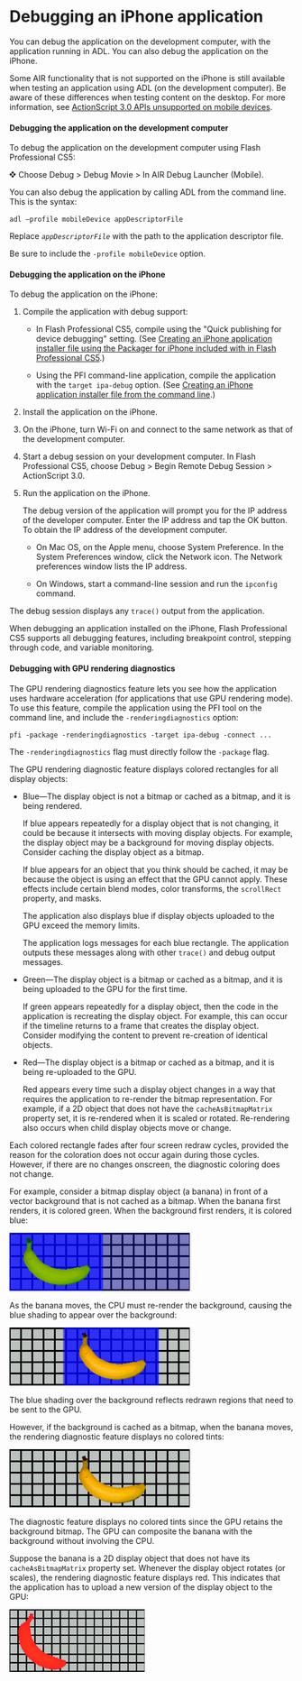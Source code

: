 # Debugging an iPhone application

<div>

You can debug the application on the development computer, with the application
running in ADL. You can also debug the application on the iPhone.

Some AIR functionality that is not supported on the iPhone is still available
when testing an application using ADL (on the development computer). Be aware of
these differences when testing content on the desktop. For more information, see
[ActionScript 3.0 APIs unsupported on mobile devices](../actionscript-3.0-support-for-mobile-devices/actionscript-3.0-apis-unsupported-on-mobile-devices.md).

<div>

#### Debugging the application on the development computer

To debug the application on the development computer using Flash Professional
CS5:

![](../img/dingbat.png) Choose Debug \> Debug Movie \> In AIR Debug Launcher
(Mobile).

You can also debug the application by calling ADL from the command line. This is
the syntax:

    adl –profile mobileDevice appDescriptorFile

Replace _`appDescriptorFile`_ with the path to the application descriptor file.

Be sure to include the `-profile mobileDevice` option.

</div>

<div>

#### Debugging the application on the iPhone

To debug the application on the iPhone:

1.  Compile the application with debug support:

    - In Flash Professional CS5, compile using the "Quick publishing for device
      debugging" setting. (See
      [Creating an iPhone application installer file using the Packager for iPhone included with in Flash Professional CS5](./compiling-an-iphone-application-installer-ipa-file/creating-an-iphone-application-installer-file-using-the-package-for-iphone-included-with-flash-professional-cs5.md).)

    - Using the PFI command-line application, compile the application with the
      `target ipa-debug` option. (See
      [Creating an iPhone application installer file from the command line](./compiling-an-iphone-application-installer-ipa-file/creating-an-iphone-application-installer-file-from-the-command-line.md).)

2.  Install the application on the iPhone.

3.  On the iPhone, turn Wi-Fi on and connect to the same network as that of the
    development computer.

4.  Start a debug session on your development computer. In Flash Professional
    CS5, choose Debug \> Begin Remote Debug Session \> ActionScript 3.0.

5.  Run the application on the iPhone.

    The debug version of the application will prompt you for the IP address of
    the developer computer. Enter the IP address and tap the OK button. To
    obtain the IP address of the development computer.

    - On Mac OS, on the Apple menu, choose System Preference. In the System
      Preferences window, click the Network icon. The Network preferences window
      lists the IP address.

    - On Windows, start a command-line session and run the `ipconfig` command.

The debug session displays any `trace()` output from the application.

When debugging an application installed on the iPhone, Flash Professional CS5
supports all debugging features, including breakpoint control, stepping through
code, and variable monitoring.

</div>

<div>

#### Debugging with GPU rendering diagnostics

The GPU rendering diagnostics feature lets you see how the application uses
hardware acceleration (for applications that use GPU rendering mode). To use
this feature, compile the application using the PFI tool on the command line,
and include the `-renderingdiagnostics` option:

    pfi -package -renderingdiagnostics -target ipa-debug -connect ...

The `-renderingdiagnostics` flag must directly follow the `-package` flag.

The GPU rendering diagnostic feature displays colored rectangles for all display
objects:

<div>

- Blue—The display object is not a bitmap or cached as a bitmap, and it is being
  rendered.

  If blue appears repeatedly for a display object that is not changing, it could
  be because it intersects with moving display objects. For example, the display
  object may be a background for moving display objects. Consider caching the
  display object as a bitmap.

  If blue appears for an object that you think should be cached, it may be
  because the object is using an effect that the GPU cannot apply. These effects
  include certain blend modes, color transforms, the `scrollRect` property, and
  masks.

  The application also displays blue if display objects uploaded to the GPU
  exceed the memory limits.

  The application logs messages for each blue rectangle. The application outputs
  these messages along with other `trace()` and debug output messages.

- Green—The display object is a bitmap or cached as a bitmap, and it is being
  uploaded to the GPU for the first time.

  If green appears repeatedly for a display object, then the code in the
  application is recreating the display object. For example, this can occur if
  the timeline returns to a frame that creates the display object. Consider
  modifying the content to prevent re-creation of identical objects.

- Red—The display object is a bitmap or cached as a bitmap, and it is being
  re-uploaded to the GPU.

  Red appears every time such a display object changes in a way that requires
  the application to re-render the bitmap representation. For example, if a 2D
  object that does not have the `cacheAsBitmapMatrix` property set, it is
  re-rendered when it is scaled or rotated. Re-rendering also occurs when child
  display objects move or change.

</div>

Each colored rectangle fades after four screen redraw cycles, provided the
reason for the coloration does not occur again during those cycles. However, if
there are no changes onscreen, the diagnostic coloring does not change.

For example, consider a bitmap display object (a banana) in front of a vector
background that is not cached as a bitmap. When the banana first renders, it is
colored green. When the background first renders, it is colored blue:

<div>

![](../img/banana1.png)

</div>

As the banana moves, the CPU must re-render the background, causing the blue
shading to appear over the background:

<div>

![](../img/banana2.png)

</div>

The blue shading over the background reflects redrawn regions that need to be
sent to the GPU.

However, if the background is cached as a bitmap, when the banana moves, the
rendering diagnostic feature displays no colored tints:

<div>

![](../img/banana3.png)

</div>

The diagnostic feature displays no colored tints since the GPU retains the
background bitmap. The GPU can composite the banana with the background without
involving the CPU.

Suppose the banana is a 2D display object that does not have its
`cacheAsBitmapMatrix` property set. Whenever the display object rotates (or
scales), the rendering diagnostic feature displays red. This indicates that the
application has to upload a new version of the display object to the GPU:

<div>

![](../img/banana4.png)

</div>

</div>

</div>

<div>

<div>

</div>

</div>
